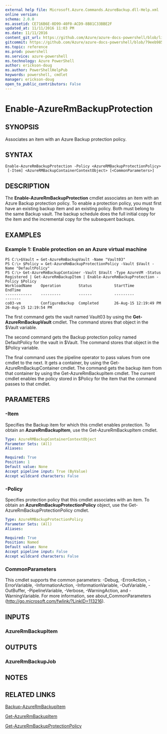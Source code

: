 ```yaml
---
external help file: Microsoft.Azure.Commands.AzureBackup.dll-Help.xml
online version: 
schema: 2.0.0
ms.assetid: CE716B6E-0D99-40F0-ACD9-8B81C33BBE2F
updated_at: 11/11/2016 11:03 PM
ms.date: 11/11/2016
content_git_url: https://github.com/Azure/azure-docs-powershell/blob/live/azureps-cmdlets-docs/ResourceManager/AzureRM.Backup/v2.1.0/Enable-AzureRmBackupProtection.md
gitcommit: https://github.com/Azure/azure-docs-powershell/blob/79eeb985ea480979357fb4695832a0c3d29a48bf/azureps-cmdlets-docs/ResourceManager/AzureRM.Backup/v2.1.0/Enable-AzureRmBackupProtection.md
ms.topic: reference
ms.prod: powershell
ms.service: azure-powershell
ms.technology: Azure PowerShell
author: erickson-doug
ms.author: PowerShellHelpPub
keywords: powershell, cmdlet
manager: erickson-doug
open_to_public_contributors: False
---
```


# Enable-AzureRmBackupProtection

## SYNOPSIS
Associates an item with an Azure Backup protection policy.

## SYNTAX

```
Enable-AzureRmBackupProtection -Policy <AzureRMBackupProtectionPolicy>
 [-Item] <AzureRMBackupContainerContextObject> [<CommonParameters>]
```

## DESCRIPTION
The **Enable-AzureRmBackupProtection** cmdlet associates an item with an Azure Backup protection policy.
To enable a protection policy, you must first have an existing backup item and an existing policy.
Both must belong to the same Backup vault.
The backup schedule does the full initial copy for the item and the incremental copy for the subsequent backups.

## EXAMPLES

### Example 1: Enable protection on an Azure virtual machine
```
PS C:\>$Vault = Get-AzureRmBackupVault -Name "Vault03"
PS C:\> $Policy = Get-AzureRmBackupProtectionPolicy -Vault $Vault -Name "DefaultPolicy"
PS C:\> Get-AzureRmBackupContainer -Vault $Vault -Type AzureVM -Status Registered | Get-AzureRmBackupItem | Enable-AzureRmBackupProtection -Policy $Policy
WorkloadName    Operation        Status          StartTime              EndTime
------------    ---------        ------          ---------              -------
co03-vm         ConfigureBackup  Completed       26-Aug-15 12:19:49 PM  26-Aug-15 12:19:54 PM
```

The first command gets the vault named Vault03 by using the **Get-AzureRmBackupVault** cmdlet.
The command stores that object in the $Vault variable.

The second command gets the Backup protection policy named DefaultPolicy for the vault in $Vault.
The command stores that object in the $Policy variable.

The final command uses the pipeline operator to pass values from one cmdlet to the next.
It gets a container, by using the Get-AzureRmBackupContainer cmdlet.
The command gets the backup item from that container by using the Get-AzureRmBackupItem cmdlet.
The current cmdlet enables the policy stored in $Policy for the item that the command passes to that cmdlet.

## PARAMETERS

### -Item
Specifies the Backup item for which this cmdlet enables protection.
To obtain an **AzureRmBackupItem**, use the Get-AzureRmBackupItem cmdlet.

```yaml
Type: AzureRMBackupContainerContextObject
Parameter Sets: (All)
Aliases: 

Required: True
Position: 1
Default value: None
Accept pipeline input: True (ByValue)
Accept wildcard characters: False
```

### -Policy
Specifies protection policy that this cmdlet associates with an item.
To obtain an **AzureRmBackupProtectionPolicy** object, use the Get-AzureRmBackupProtectionPolicy cmdlet.

```yaml
Type: AzureRMBackupProtectionPolicy
Parameter Sets: (All)
Aliases: 

Required: True
Position: Named
Default value: None
Accept pipeline input: False
Accept wildcard characters: False
```

### CommonParameters
This cmdlet supports the common parameters: -Debug, -ErrorAction, -ErrorVariable, -InformationAction, -InformationVariable, -OutVariable, -OutBuffer, -PipelineVariable, -Verbose, -WarningAction, and -WarningVariable. For more information, see about_CommonParameters (http://go.microsoft.com/fwlink/?LinkID=113216).

## INPUTS

### AzureRmBackupItem

## OUTPUTS

### AzureRmBackupJob

## NOTES

## RELATED LINKS

[Backup-AzureRmBackupItem](xref:ResourceManager/AzureRM.Backup/v2.1.0/Backup-AzureRmBackupItem.md)

[Get-AzureRmBackupItem](xref:ResourceManager/AzureRM.Backup/v2.1.0/Get-AzureRmBackupItem.md)

[Get-AzureRmBackupProtectionPolicy](xref:ResourceManager/AzureRM.Backup/v2.1.0/Get-AzureRmBackupProtectionPolicy.md)


